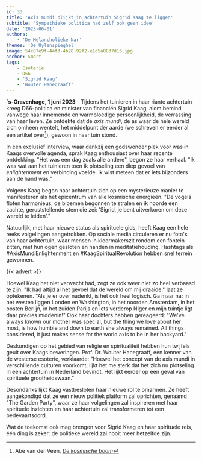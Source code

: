 ```yaml
---
id: 33
title: 'Axis mundi blijkt in achtertuin Sigrid Kaag te liggen'
subtitle: 'Sympathieke politica had zelf ook geen idee'
date: '2023-06-01'
authors:
    - 'De Melancholieke Nar'
themes: 'De Uylenspieghel'
image: 54c87e9f-44f3-4b28-92f2-e1d5a8837d16.jpg
anchor: Smart
tags:
    - Esoterie
    - D66
    - 'Sigrid Kaag'
    - 'Wouter Hanegraaff'
---
```


**´s-Gravenhage, 1 juni 2023** - Tijdens het tuinieren in haar riante achtertuin kreeg D66-politica en minister van financiën Sigrid Kaag, alom bemind vanwege haar innemende en warmbloedige persoonlijkheid, de verrassing van haar leven. Ze ontdekte dat de _axis mundi_, de as waar de hele wereld zich omheen wentelt, het middelpunt der aarde (we schreven er eerder al een artikel over[^1]), gewoon in haar tuin stond.

In een exclusief interview, waar dankzij een godswonder plek voor was in Kaags overvolle agenda,  sprak Kaag enthousiast over haar recente ontdekking. "Het was een dag zoals alle andere", begon ze haar verhaal. "Ik was wat aan het tuinieren toen ik plotseling een diep gevoel van _enlightenment_ en verbinding voelde. Ik wist meteen dat er iets bijzonders aan de hand was."

Volgens Kaag begon haar achtertuin zich op een mysterieuze manier te manifesteren als het epicentrum van alle kosmische energieën. "De vogels floten harmonieus, de bloemen begonnen te stralen en ik hoorde een zachte, geruststellende stem die zei: 'Sigrid, je bent uitverkoren om deze wereld te leiden'."

Natuurlijk, met haar nieuwe status als spirituele gids, heeft Kaag een hele reeks volgelingen aangetrokken. Op sociale media circuleren er nu foto's van haar achtertuin, waar mensen in kleermakerszit rondom een fontein zitten, met hun ogen gesloten en handen in meditatiehouding. Hashtags als #AxisMundiEnlightenment en #KaagSpiritualRevolution hebben snel terrein gewonnen.

{{< advert >}}

Hoewel Kaag het niet verwacht had, zegt ze ook weer niet zo heel verbaasd te zijn. "Ik had altijd al het gevoel dat de wereld om mij draaide." laat ze optekenen. "Als je er over nadenkt, is het ook heel logisch. Ga maar na: in het westen liggen Londen en Washington, in het noorden Amsterdam, in het oosten Berlijn, in het zuiden Parijs en iets verderop Niger en mijn tuintje ligt daar precies middenin!" Ook haar dochters hebben gereageerd: "We've always known our mother was special, but the thing we love about her most, is how humble and down to earth she always remained. All things considered, it just makes sense for the world axis to be in her backyard."

Deskundigen op het gebied van religie en spiritualiteit hebben hun twijfels geuit over Kaags beweringen. Prof. Dr. Wouter Hanegraaff, een kenner van de westerse esoterie, verklaarde: "Hoewel het concept van de axis mundi in verschillende culturen voorkomt, lijkt het me sterk dat het zich nu plotseling in een achtertuin in Nederland bevindt. Het lijkt eerder op een geval van spirituele grootheidswaan."

Desondanks lijkt Kaag vastbesloten haar nieuwe rol te omarmen. Ze heeft aangekondigd dat ze een nieuw politiek platform zal oprichten, genaamd "The Garden Party", waar ze haar volgelingen zal inspireren met haar spirituele inzichten en haar achtertuin zal transformeren tot een bedevaartsoord.

Wat de toekomst ook mag brengen voor Sigrid Kaag en haar spirituele reis, één ding is zeker: de politieke wereld zal nooit meer hetzelfde zijn.

[^1]: Abe van der Veen, _[De kosmische boom](https://reactionair.nl/artikelen/de-kosmische-boom/)_
